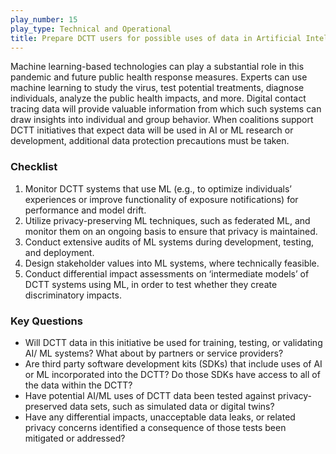```yaml
---
play_number: 15
play_type: Technical and Operational
title: Prepare DCTT users for possible uses of data in Artificial Intelligence (AI) and Machine Learning (ML)
---
```


Machine learning-based technologies can play a substantial role in this pandemic and future public health response measures. Experts can use machine learning to study the virus, test potential treatments, diagnose individuals, analyze the public health impacts, and more. Digital contact tracing data will provide valuable information from which such systems can draw insights into individual and group behavior. When coalitions support DCTT initiatives that expect data will be used in AI or ML research or development, additional data protection precautions must be taken.

### Checklist
1. Monitor DCTT systems that use ML (e.g., to optimize individuals’ experiences or improve functionality of exposure notifications) for performance and model drift. 
2. Utilize privacy-preserving ML techniques, such as federated ML, and monitor them on an ongoing basis to ensure that privacy is maintained. 
3. Conduct extensive audits of ML systems during development, testing, and deployment.
4. Design stakeholder values into ML systems, where technically feasible. 
5. Conduct differential impact assessments on ‘intermediate models’ of DCTT systems using ML, in order to test whether they create discriminatory impacts.


### Key Questions
- Will DCTT data in this initiative be used for training, testing, or validating AI/ ML systems? What about by partners or service providers? 
- Are third party software development kits (SDKs) that include uses of AI or ML incorporated into the DCTT? Do those SDKs have access to all of the data within the DCTT?
- Have potential AI/ML uses of DCTT data been tested against privacy-preserved data sets, such as simulated data or digital twins? 
- Have any differential impacts, unacceptable data leaks, or related privacy concerns identified a consequence of those tests been mitigated or addressed?
